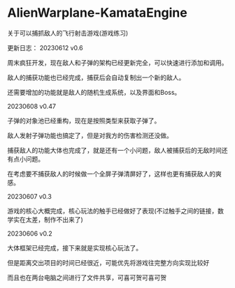 # AlienWarplane-KamataEngine
关于可以捕抓敌人的飞行射击游戏(游戏练习)

更新日志：
20230612 v0.6

周末疯狂开发，现在敌人和子弹的架构已经更新完全，可以快速进行添加和调用。

敌人的捕获功能也已经完成，捕获后会自动复制出一个新的敌人。

还需要增加的功能就是敌人的随机生成系统，以及界面和Boss。

20230608 v0.47

子弹的对象池已经重构，现在是按照类型来获取子弹了。

敌人发射子弹功能也搞定了，但是对我方的伤害检测还没做。

捕获敌人的功能大体也完成了，就是还有一个小问题，敌人被捕获后的无敌时间还有点小问题。

在考虑要不捕获敌人的时候做一个全屏子弹清屏好了，这样也更有捕获敌人的爽感。

20230607 v0.3

游戏的核心大概完成，核心玩法的触手已经做好了表现(不过触手之间的链接，数学实在太差，制作不出来了)

20230606 v0.2

大体框架已经完成，接下来就是实现核心玩法了。

但是距离交出项目的时间已经很近，可能优先将游戏往完整方向实现比较好

而且也在两台电脑之间进行了文件共享，可喜可贺可喜可贺
